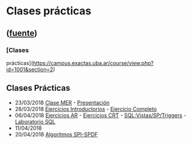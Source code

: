 # Clases prácticas
([fuente](https://campus.exactas.uba.ar/course/view.php?id=1001&section=2))
---
### [Clases
prácticas](https://campus.exactas.uba.ar/course/view.php?id=1001&section=2)

## Clases Prácticas

  - 23/03/2018 [Clase MER](https://campus.exactas.uba.ar/pluginfile.php/79733/course/section/12873/cp00_MER.pdf "23/3/2018 Clase Práctica MER") \- [Presentación](https://campus.exactas.uba.ar/pluginfile.php/79733/course/section/12873/PresentacionBD1c2018.pdf)[](https://campus.exactas.uba.ar/pluginfile.php/79733/course/section/12873/PresentacionBD1c2018.pdf)
  - 28/03/2018 [Ejercicios Introductorios](https://campus.exactas.uba.ar/pluginfile.php/79733/course/section/12873/cp01_EjerciciosIntroductorios.pdf) \- [Ejercicio Completo](https://campus.exactas.uba.ar/pluginfile.php/79733/course/section/12873/cp02_ModelizacionEjercicioIntegrador.pdf)
  - 06/04/2018 [Ejercicios AR](https://campus.exactas.uba.ar/pluginfile.php/79733/course/section/12873/cp03_AlgebraRelacional.pdf) \- [Ejercicios CRT](https://campus.exactas.uba.ar/pluginfile.php/79733/course/section/12873/cp04_CalculoRelacionalTuplas.pdf) \- [SQL:Vistas/SP/Triggers](https://campus.exactas.uba.ar/pluginfile.php/79733/course/section/12873/cp05_SQL-Vistas-SP.pdf) \- [Laboratorio SQL](https://campus.exactas.uba.ar/pluginfile.php/79733/course/section/12873/cp06_LaboratorioSQL.pdf)
  - 11/04/2018
  - 20/04/2018 [Algoritmos SPI-SPDF](https://campus.exactas.uba.ar/pluginfile.php/79733/course/section/12873/cp07_SPI_SPDF.pdf)

